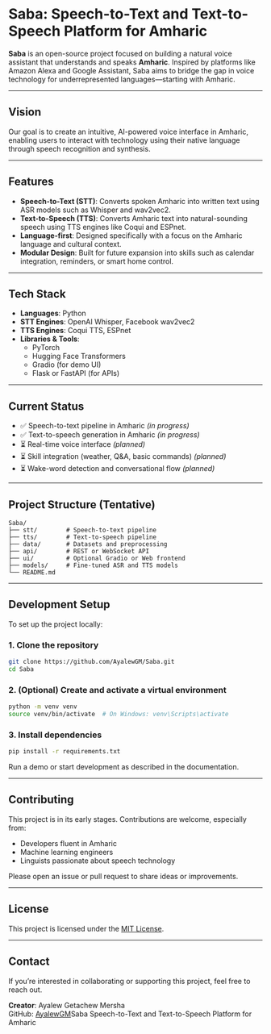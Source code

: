# Saba: Speech-to-Text and Text-to-Speech Platform for Amharic

**Saba** is an open-source project focused on building a natural voice assistant that understands and speaks **Amharic**. Inspired by platforms like Amazon Alexa and Google Assistant, Saba aims to bridge the gap in voice technology for underrepresented languages—starting with Amharic.

---

## Vision

Our goal is to create an intuitive, AI-powered voice interface in Amharic, enabling users to interact with technology using their native language through speech recognition and synthesis.

---

## Features

- **Speech-to-Text (STT)**: Converts spoken Amharic into written text using ASR models such as Whisper and wav2vec2.
- **Text-to-Speech (TTS)**: Converts Amharic text into natural-sounding speech using TTS engines like Coqui and ESPnet.
- **Language-first**: Designed specifically with a focus on the Amharic language and cultural context.
- **Modular Design**: Built for future expansion into skills such as calendar integration, reminders, or smart home control.

---

## Tech Stack

- **Languages**: Python
- **STT Engines**: OpenAI Whisper, Facebook wav2vec2
- **TTS Engines**: Coqui TTS, ESPnet
- **Libraries & Tools**:
  - PyTorch
  - Hugging Face Transformers
  - Gradio (for demo UI)
  - Flask or FastAPI (for APIs)

---

## Current Status

- ✅ Speech-to-text pipeline in Amharic *(in progress)*
- ✅ Text-to-speech generation in Amharic *(in progress)*
- ⏳ Real-time voice interface *(planned)*
- ⏳ Skill integration (weather, Q&A, basic commands) *(planned)*
- ⏳ Wake-word detection and conversational flow *(planned)*

---

## Project Structure (Tentative)

```
Saba/
├── stt/        # Speech-to-text pipeline
├── tts/        # Text-to-speech pipeline
├── data/       # Datasets and preprocessing
├── api/        # REST or WebSocket API
├── ui/         # Optional Gradio or Web frontend
├── models/     # Fine-tuned ASR and TTS models
└── README.md
```

---

## Development Setup

To set up the project locally:

### 1. Clone the repository

```bash
git clone https://github.com/AyalewGM/Saba.git
cd Saba
```

### 2. (Optional) Create and activate a virtual environment

```bash
python -m venv venv
source venv/bin/activate  # On Windows: venv\Scripts\activate
```

### 3. Install dependencies

```bash
pip install -r requirements.txt
```

Run a demo or start development as described in the documentation.

---

## Contributing

This project is in its early stages. Contributions are welcome, especially from:

- Developers fluent in Amharic  
- Machine learning engineers  
- Linguists passionate about speech technology

Please open an issue or pull request to share ideas or improvements.

---

## License

This project is licensed under the [MIT License](LICENSE).

---

## Contact

If you’re interested in collaborating or supporting this project, feel free to reach out.

**Creator**: Ayalew Getachew Mersha  
GitHub: [AyalewGM](https://github.com/AyalewGM)Saba
Speech-to-Text and Text-to-Speech Platform for Amharic
